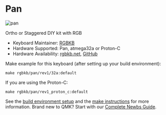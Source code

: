 # Pan

![pan](https://i.imgur.com/Q6pqCFF.jpg)

Ortho or Staggered DIY kit with RGB

* Keyboard Maintainer: [RGBKB](https://github.com/RGBKB)
* Hardware Supported: Pan, atmega32a or Proton-C
* Hardware Availability: [rgbkb.net](https://www.rgbkb.net/), [GitHub](https://github.com/RGBKB/Keyboard-files/tree/master/Pan)

Make example for this keyboard (after setting up your build environment):

    make rgbkb/pan/rev1/32a:default

If you are using the Proton-C:

    make rgbkb/pan/rev1_proton_c:default

See the [build environment setup](https://docs.qmk.fm/#/getting_started_build_tools) and the [make instructions](https://docs.qmk.fm/#/getting_started_make_guide) for more information. Brand new to QMK? Start with our [Complete Newbs Guide](https://docs.qmk.fm/#/newbs).

